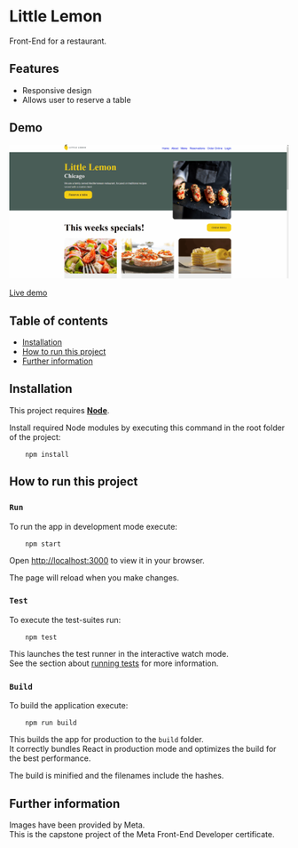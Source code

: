 # Little Lemon

Front-End for a restaurant.


## Features

- Responsive design
- Allows user to reserve a table


## Demo

![Little Lemon demo](demo.gif)

[Live demo](https://little-lemon-henna.vercel.app/)


## Table of contents

- [Installation](#installation)
- [How to run this project](#how-to-run-this-project)
- [Further information](#further-information)


## Installation

This project requires [**Node**](https://nodejs.org/en).

Install required Node modules by executing this command in the root folder of the project:
```
    npm install
```


## How to run this project

### `Run`

To run the app in development mode execute:
```
    npm start
```
Open [http://localhost:3000](http://localhost:3000) to view it in your browser.

The page will reload when you make changes.

### `Test`

To execute the test-suites run:
```
    npm test
```
This launches the test runner in the interactive watch mode.\
See the section about [running tests](https://facebook.github.io/create-react-app/docs/running-tests) for more information.

### `Build`

To build the application execute:
```
    npm run build
```
This builds the app for production to the `build` folder.\
It correctly bundles React in production mode and optimizes the build for the best performance.

The build is minified and the filenames include the hashes.


## Further information

Images have been provided by Meta.\
This is the capstone project of the Meta Front-End Developer certificate.